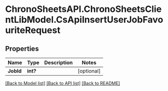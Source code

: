 # ChronoSheetsAPI.ChronoSheetsClientLibModel.CsApiInsertUserJobFavouriteRequest
## Properties

Name | Type | Description | Notes
------------ | ------------- | ------------- | -------------
**JobId** | **int?** |  | [optional] 

[[Back to Model list]](../README.md#documentation-for-models) [[Back to API list]](../README.md#documentation-for-api-endpoints) [[Back to README]](../README.md)

